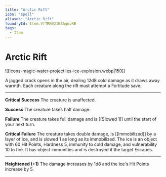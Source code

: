 ```yaml
---
title: "Arctic Rift"
icon: "spell"
aliases: "Arctic Rift"
foundryId: Item.VfTRN02IK3AgmvKB
tags:
  - Item
---
```


# Arctic Rift
![[icons-magic-water-projectiles-ice-explosion.webp|150]]

A jagged crack opens in the air, dealing 12d8 cold damage as it draws away warmth. Each creature along the rift must attempt a Fortitude save.

* * *

**Critical Success** The creature is unaffected.

**Success** The creature takes half damage.

**Failure** The creature takes full damage and is [[Slowed 1]] until the start of your next turn.

**Critical Failure** The creature takes double damage, is [[Immobilized]] by a layer of ice, and is slowed 1 as long as its immobilized. The ice is an object with 60 Hit Points, Hardness 5, immunity to cold damage, and vulnerability 10 to fire. It has object immunities and is destroyed if the target Escapes.

* * *

**Heightened (+1)** The damage increases by 1d8 and the ice's Hit Points increase by 5.
